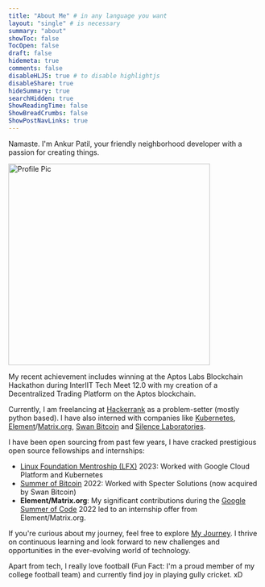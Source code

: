 ```yaml
---
title: "About Me" # in any language you want
layout: "single" # is necessary
summary: "about"
showToc: false
TocOpen: false
draft: false
hidemeta: true
comments: false
disableHLJS: true # to disable highlightjs
disableShare: true
hideSummary: true
searchHidden: true
ShowReadingTime: false
ShowBreadCrumbs: false
ShowPostNavLinks: true
---
```


Namaste. I'm Ankur Patil, your friendly neighborhood developer with a passion for creating things. 

<img src="/profileImg.jpg" alt="Profile Pic" height="400"/>

My recent achievement includes winning at the Aptos Labs Blockchain Hackathon during InterIIT Tech Meet 12.0 with my creation of a Decentralized Trading Platform on the Aptos blockchain.

Currently, I am freelancing at [Hackerrank](https://www.hackerrank.com) as a problem-setter (mostly python based). I have also interned with companies like [Kubernetes](https://kubernetes.io), [Element](https://element.io)/[Matrix.org](https://matrix.org), [Swan Bitcoin](https://www.swanbitcoin.com) and [Silence Laboratories](https://www.silencelaboratories.com).

I have been open sourcing from past few years, I have cracked prestigious open source fellowships and internships: 
- [Linux Foundation Mentroship (LFX)](https://lfx.linuxfoundation.org/tools/mentorship/) 2023: Worked with Google Cloud Platform and Kubernetes
- [Summer of Bitcoin](https://www.summerofbitcoin.org) 2022: Worked with Specter Solutions (now acquired by Swan Bitcoin)
- **Element/Matrix.org**: My significant contributions during the [Google Summer of Code](https://summerofcode.withgoogle.com) 2022 led to an internship offer from Element/Matrix.org.


If you're curious about my journey, feel free to explore [My Journey]("/myjourney"). I thrive on continuous learning and look forward to new challenges and opportunities in the ever-evolving world of technology.

Apart from tech, I really love football (Fun Fact: I'm a proud member of my college football team) and currently find joy in playing gully cricket. xD